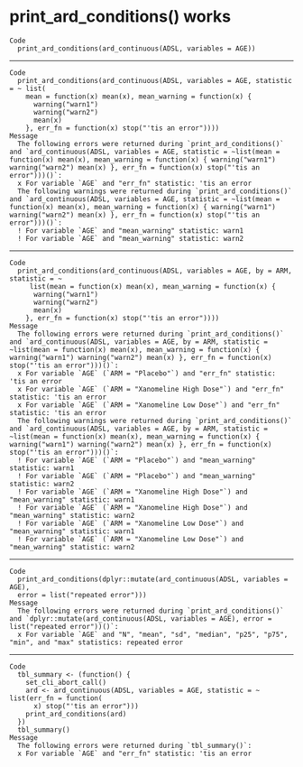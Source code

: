 # print_ard_conditions() works

    Code
      print_ard_conditions(ard_continuous(ADSL, variables = AGE))

---

    Code
      print_ard_conditions(ard_continuous(ADSL, variables = AGE, statistic = ~ list(
        mean = function(x) mean(x), mean_warning = function(x) {
          warning("warn1")
          warning("warn2")
          mean(x)
        }, err_fn = function(x) stop("'tis an error"))))
    Message
      The following errors were returned during `print_ard_conditions()` and `ard_continuous(ADSL, variables = AGE, statistic = ~list(mean = function(x) mean(x), mean_warning = function(x) { warning("warn1") warning("warn2") mean(x) }, err_fn = function(x) stop("'tis an error")))()`:
      x For variable `AGE` and "err_fn" statistic: 'tis an error
      The following warnings were returned during `print_ard_conditions()` and `ard_continuous(ADSL, variables = AGE, statistic = ~list(mean = function(x) mean(x), mean_warning = function(x) { warning("warn1") warning("warn2") mean(x) }, err_fn = function(x) stop("'tis an error")))()`:
      ! For variable `AGE` and "mean_warning" statistic: warn1
      ! For variable `AGE` and "mean_warning" statistic: warn2

---

    Code
      print_ard_conditions(ard_continuous(ADSL, variables = AGE, by = ARM, statistic = ~
         list(mean = function(x) mean(x), mean_warning = function(x) {
          warning("warn1")
          warning("warn2")
          mean(x)
        }, err_fn = function(x) stop("'tis an error"))))
    Message
      The following errors were returned during `print_ard_conditions()` and `ard_continuous(ADSL, variables = AGE, by = ARM, statistic = ~list(mean = function(x) mean(x), mean_warning = function(x) { warning("warn1") warning("warn2") mean(x) }, err_fn = function(x) stop("'tis an error")))()`:
      x For variable `AGE` (`ARM = "Placebo"`) and "err_fn" statistic: 'tis an error
      x For variable `AGE` (`ARM = "Xanomeline High Dose"`) and "err_fn" statistic: 'tis an error
      x For variable `AGE` (`ARM = "Xanomeline Low Dose"`) and "err_fn" statistic: 'tis an error
      The following warnings were returned during `print_ard_conditions()` and `ard_continuous(ADSL, variables = AGE, by = ARM, statistic = ~list(mean = function(x) mean(x), mean_warning = function(x) { warning("warn1") warning("warn2") mean(x) }, err_fn = function(x) stop("'tis an error")))()`:
      ! For variable `AGE` (`ARM = "Placebo"`) and "mean_warning" statistic: warn1
      ! For variable `AGE` (`ARM = "Placebo"`) and "mean_warning" statistic: warn2
      ! For variable `AGE` (`ARM = "Xanomeline High Dose"`) and "mean_warning" statistic: warn1
      ! For variable `AGE` (`ARM = "Xanomeline High Dose"`) and "mean_warning" statistic: warn2
      ! For variable `AGE` (`ARM = "Xanomeline Low Dose"`) and "mean_warning" statistic: warn1
      ! For variable `AGE` (`ARM = "Xanomeline Low Dose"`) and "mean_warning" statistic: warn2

---

    Code
      print_ard_conditions(dplyr::mutate(ard_continuous(ADSL, variables = AGE),
      error = list("repeated error")))
    Message
      The following errors were returned during `print_ard_conditions()` and `dplyr::mutate(ard_continuous(ADSL, variables = AGE), error = list("repeated error"))()`:
      x For variable `AGE` and "N", "mean", "sd", "median", "p25", "p75", "min", and "max" statistics: repeated error

---

    Code
      tbl_summary <- (function() {
        set_cli_abort_call()
        ard <- ard_continuous(ADSL, variables = AGE, statistic = ~ list(err_fn = function(
          x) stop("'tis an error")))
        print_ard_conditions(ard)
      })
      tbl_summary()
    Message
      The following errors were returned during `tbl_summary()`:
      x For variable `AGE` and "err_fn" statistic: 'tis an error

